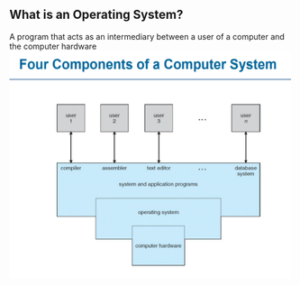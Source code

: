 ## What is an Operating System? <br>
A program that acts as an intermediary between a user of a computer and the computer hardware <br>
<img src="chapters/pics/four_components_os.png" alt="Four Components of OS" width="500">


